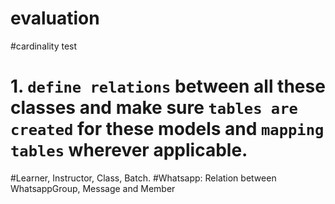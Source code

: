 # evaluation
#cardinality test
# 1. `define relations` between all these classes  and make sure `tables are created` for these models and `mapping tables` wherever applicable. 
#Learner, Instructor, Class, Batch.
#Whatsapp: Relation between WhatsappGroup, Message and Member
